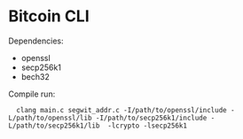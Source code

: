 # Bitcoin CLI

Dependencies:
* openssl
* secp256k1
* bech32

Compile run:
```
  clang main.c segwit_addr.c -I/path/to/openssl/include -L/path/to/openssl/lib -I/path/to/secp256k1/include -L/path/to/secp256k1/lib  -lcrypto -lsecp256k1
```
